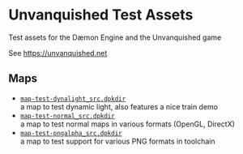 Unvanquished Test Assets
========================

Test assets for the Dæmon Engine and the Unvanquished game

See https://unvanquished.net

Maps
----

- [`map-test-dynalight_src.dpkdir`](src/map-test-dynalight_src.dpkdir)  
  a map to test dynamic light, also features a nice train demo
- [`map-test-normal_src.dpkdir`](src/map-test-normal_src.dpkdir)  
  a map to test normal maps in various formats (OpenGL, DirectX)
- [`map-test-pngalpha_src.dpkdir`](src/map-test-pngalpha_src.dpkdir)  
  a map to test support for various PNG formats in toolchain
